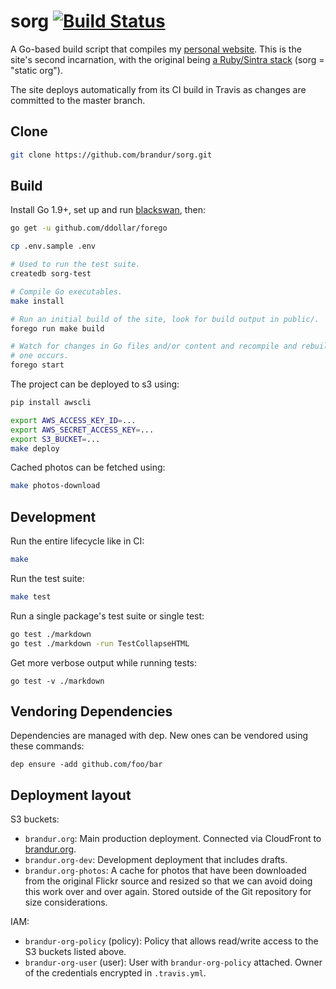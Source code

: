# sorg [![Build Status](https://travis-ci.org/brandur/sorg.svg?branch=master)](https://travis-ci.org/brandur/sorg)

A Go-based build script that compiles my [personal website][brandur]. This is
the site's second incarnation, with the original being [a Ruby/Sintra
stack][org] (sorg = "static org").

The site deploys automatically from its CI build in Travis as changes are
committed to the master branch.

## Clone

``` sh
git clone https://github.com/brandur/sorg.git
```

## Build

Install Go 1.9+, set up and run [blackswan][blackswan], then:

``` sh
go get -u github.com/ddollar/forego

cp .env.sample .env

# Used to run the test suite.
createdb sorg-test

# Compile Go executables.
make install

# Run an initial build of the site, look for build output in public/.
forego run make build

# Watch for changes in Go files and/or content and recompile and rebuild when
# one occurs.
forego start
```

The project can be deployed to s3 using:

``` sh
pip install awscli

export AWS_ACCESS_KEY_ID=...
export AWS_SECRET_ACCESS_KEY=...
export S3_BUCKET=...
make deploy
```

Cached photos can be fetched using:

``` sh
make photos-download
```

## Development

Run the entire lifecycle like in CI:

``` sh
make
```

Run the test suite:

``` sh
make test
```

Run a single package's test suite or single test:

``` sh
go test ./markdown
go test ./markdown -run TestCollapseHTML
```

Get more verbose output while running tests:

```
go test -v ./markdown
```

## Vendoring Dependencies

Dependencies are managed with dep. New ones can be vendored
using these commands:

    dep ensure -add github.com/foo/bar

## Deployment layout

S3 buckets:

* `brandur.org`: Main production deployment. Connected via CloudFront to
  [brandur.org](https://brandur.org).
* `brandur.org-dev`: Development deployment that includes drafts.
* `brandur.org-photos`: A cache for photos that have been downloaded from the
  original Flickr source and resized so that we can avoid doing this work over
  and over again. Stored outside of the Git repository for size considerations.

IAM:

* `brandur-org-policy` (policy): Policy that allows read/write access to the S3
  buckets listed above.
* `brandur-org-user` (user): User with `brandur-org-policy` attached. Owner of
  the credentials encrypted in `.travis.yml`.

[blackswan]: https://github.com/brandur/blackswan
[brandur]: https://brandur.org
[org]: https://github.com/brandur/org

<!--
# vim: set tw=79:
-->
